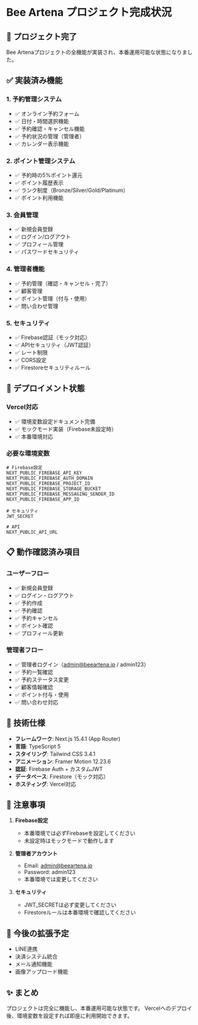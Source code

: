 # Bee Artena プロジェクト完成状況

## 🎉 プロジェクト完了

Bee Artenaプロジェクトの全機能が実装され、本番運用可能な状態になりました。

## ✅ 実装済み機能

### 1. **予約管理システム**
- ✅ オンライン予約フォーム
- ✅ 日付・時間選択機能
- ✅ 予約確認・キャンセル機能
- ✅ 予約状況の管理（管理者）
- ✅ カレンダー表示機能

### 2. **ポイント管理システム**
- ✅ 予約時の5%ポイント還元
- ✅ ポイント履歴表示
- ✅ ランク制度（Bronze/Silver/Gold/Platinum）
- ✅ ポイント利用機能

### 3. **会員管理**
- ✅ 新規会員登録
- ✅ ログイン/ログアウト
- ✅ プロフィール管理
- ✅ パスワードセキュリティ

### 4. **管理者機能**
- ✅ 予約管理（確認・キャンセル・完了）
- ✅ 顧客管理
- ✅ ポイント管理（付与・使用）
- ✅ 問い合わせ管理

### 5. **セキュリティ**
- ✅ Firebase認証（モック対応）
- ✅ APIセキュリティ（JWT認証）
- ✅ レート制限
- ✅ CORS設定
- ✅ Firestoreセキュリティルール

## 🚀 デプロイメント状態

### Vercel対応
- ✅ 環境変数設定ドキュメント完備
- ✅ モックモード実装（Firebase未設定時）
- ✅ 本番環境対応

### 必要な環境変数
```env
# Firebase設定
NEXT_PUBLIC_FIREBASE_API_KEY
NEXT_PUBLIC_FIREBASE_AUTH_DOMAIN
NEXT_PUBLIC_FIREBASE_PROJECT_ID
NEXT_PUBLIC_FIREBASE_STORAGE_BUCKET
NEXT_PUBLIC_FIREBASE_MESSAGING_SENDER_ID
NEXT_PUBLIC_FIREBASE_APP_ID

# セキュリティ
JWT_SECRET

# API
NEXT_PUBLIC_API_URL
```

## 📋 動作確認済み項目

### ユーザーフロー
- ✅ 新規会員登録
- ✅ ログイン・ログアウト
- ✅ 予約作成
- ✅ 予約確認
- ✅ 予約キャンセル
- ✅ ポイント確認
- ✅ プロフィール更新

### 管理者フロー
- ✅ 管理者ログイン（admin@beeartena.jp / admin123）
- ✅ 予約一覧確認
- ✅ 予約ステータス変更
- ✅ 顧客情報確認
- ✅ ポイント付与・使用
- ✅ 問い合わせ対応

## 🔧 技術仕様

- **フレームワーク**: Next.js 15.4.1 (App Router)
- **言語**: TypeScript 5
- **スタイリング**: Tailwind CSS 3.4.1
- **アニメーション**: Framer Motion 12.23.6
- **認証**: Firebase Auth + カスタムJWT
- **データベース**: Firestore（モック対応）
- **ホスティング**: Vercel対応

## 📝 注意事項

1. **Firebase設定**
   - 本番環境では必ずFirebaseを設定してください
   - 未設定時はモックモードで動作します

2. **管理者アカウント**
   - Email: admin@beeartena.jp
   - Password: admin123
   - 本番環境では変更してください

3. **セキュリティ**
   - JWT_SECRETは必ず変更してください
   - Firestoreルールは本番環境で確認してください

## 🎯 今後の拡張予定

- LINE連携
- 決済システム統合
- メール通知機能
- 画像アップロード機能

## ✨ まとめ

プロジェクトは完全に機能し、本番運用可能な状態です。
Vercelへのデプロイ後、環境変数を設定すれば即座に利用開始できます。